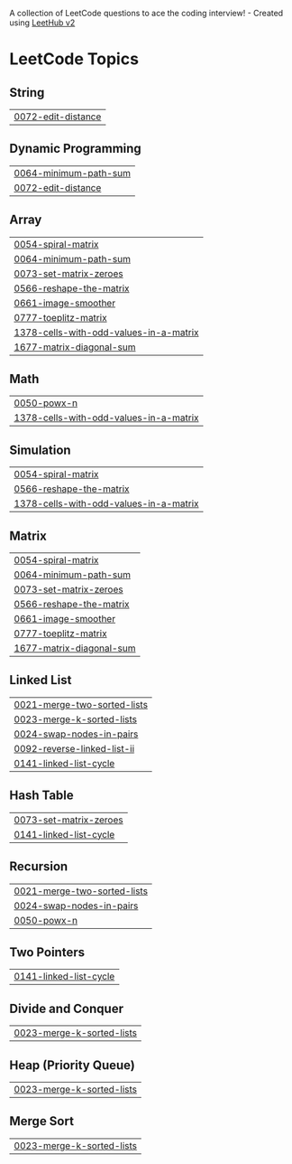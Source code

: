 A collection of LeetCode questions to ace the coding interview! - Created using [LeetHub v2](https://github.com/arunbhardwaj/LeetHub-2.0)
<!---LeetCode Topics Start-->
# LeetCode Topics
## String
|  |
| ------- |
| [0072-edit-distance](https://github.com/pavan-galla/Leetcode/tree/master/0072-edit-distance) |
## Dynamic Programming
|  |
| ------- |
| [0064-minimum-path-sum](https://github.com/pavan-galla/Leetcode/tree/master/0064-minimum-path-sum) |
| [0072-edit-distance](https://github.com/pavan-galla/Leetcode/tree/master/0072-edit-distance) |
## Array
|  |
| ------- |
| [0054-spiral-matrix](https://github.com/pavan-galla/Leetcode/tree/master/0054-spiral-matrix) |
| [0064-minimum-path-sum](https://github.com/pavan-galla/Leetcode/tree/master/0064-minimum-path-sum) |
| [0073-set-matrix-zeroes](https://github.com/pavan-galla/Leetcode/tree/master/0073-set-matrix-zeroes) |
| [0566-reshape-the-matrix](https://github.com/pavan-galla/Leetcode/tree/master/0566-reshape-the-matrix) |
| [0661-image-smoother](https://github.com/pavan-galla/Leetcode/tree/master/0661-image-smoother) |
| [0777-toeplitz-matrix](https://github.com/pavan-galla/Leetcode/tree/master/0777-toeplitz-matrix) |
| [1378-cells-with-odd-values-in-a-matrix](https://github.com/pavan-galla/Leetcode/tree/master/1378-cells-with-odd-values-in-a-matrix) |
| [1677-matrix-diagonal-sum](https://github.com/pavan-galla/Leetcode/tree/master/1677-matrix-diagonal-sum) |
## Math
|  |
| ------- |
| [0050-powx-n](https://github.com/pavan-galla/Leetcode/tree/master/0050-powx-n) |
| [1378-cells-with-odd-values-in-a-matrix](https://github.com/pavan-galla/Leetcode/tree/master/1378-cells-with-odd-values-in-a-matrix) |
## Simulation
|  |
| ------- |
| [0054-spiral-matrix](https://github.com/pavan-galla/Leetcode/tree/master/0054-spiral-matrix) |
| [0566-reshape-the-matrix](https://github.com/pavan-galla/Leetcode/tree/master/0566-reshape-the-matrix) |
| [1378-cells-with-odd-values-in-a-matrix](https://github.com/pavan-galla/Leetcode/tree/master/1378-cells-with-odd-values-in-a-matrix) |
## Matrix
|  |
| ------- |
| [0054-spiral-matrix](https://github.com/pavan-galla/Leetcode/tree/master/0054-spiral-matrix) |
| [0064-minimum-path-sum](https://github.com/pavan-galla/Leetcode/tree/master/0064-minimum-path-sum) |
| [0073-set-matrix-zeroes](https://github.com/pavan-galla/Leetcode/tree/master/0073-set-matrix-zeroes) |
| [0566-reshape-the-matrix](https://github.com/pavan-galla/Leetcode/tree/master/0566-reshape-the-matrix) |
| [0661-image-smoother](https://github.com/pavan-galla/Leetcode/tree/master/0661-image-smoother) |
| [0777-toeplitz-matrix](https://github.com/pavan-galla/Leetcode/tree/master/0777-toeplitz-matrix) |
| [1677-matrix-diagonal-sum](https://github.com/pavan-galla/Leetcode/tree/master/1677-matrix-diagonal-sum) |
## Linked List
|  |
| ------- |
| [0021-merge-two-sorted-lists](https://github.com/pavan-galla/Leetcode/tree/master/0021-merge-two-sorted-lists) |
| [0023-merge-k-sorted-lists](https://github.com/pavan-galla/Leetcode/tree/master/0023-merge-k-sorted-lists) |
| [0024-swap-nodes-in-pairs](https://github.com/pavan-galla/Leetcode/tree/master/0024-swap-nodes-in-pairs) |
| [0092-reverse-linked-list-ii](https://github.com/pavan-galla/Leetcode/tree/master/0092-reverse-linked-list-ii) |
| [0141-linked-list-cycle](https://github.com/pavan-galla/Leetcode/tree/master/0141-linked-list-cycle) |
## Hash Table
|  |
| ------- |
| [0073-set-matrix-zeroes](https://github.com/pavan-galla/Leetcode/tree/master/0073-set-matrix-zeroes) |
| [0141-linked-list-cycle](https://github.com/pavan-galla/Leetcode/tree/master/0141-linked-list-cycle) |
## Recursion
|  |
| ------- |
| [0021-merge-two-sorted-lists](https://github.com/pavan-galla/Leetcode/tree/master/0021-merge-two-sorted-lists) |
| [0024-swap-nodes-in-pairs](https://github.com/pavan-galla/Leetcode/tree/master/0024-swap-nodes-in-pairs) |
| [0050-powx-n](https://github.com/pavan-galla/Leetcode/tree/master/0050-powx-n) |
## Two Pointers
|  |
| ------- |
| [0141-linked-list-cycle](https://github.com/pavan-galla/Leetcode/tree/master/0141-linked-list-cycle) |
## Divide and Conquer
|  |
| ------- |
| [0023-merge-k-sorted-lists](https://github.com/pavan-galla/Leetcode/tree/master/0023-merge-k-sorted-lists) |
## Heap (Priority Queue)
|  |
| ------- |
| [0023-merge-k-sorted-lists](https://github.com/pavan-galla/Leetcode/tree/master/0023-merge-k-sorted-lists) |
## Merge Sort
|  |
| ------- |
| [0023-merge-k-sorted-lists](https://github.com/pavan-galla/Leetcode/tree/master/0023-merge-k-sorted-lists) |
<!---LeetCode Topics End-->